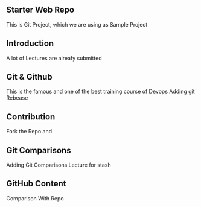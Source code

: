 ## Starter Web Repo

This is Git Project, which we are using as Sample Project

## Introduction

A lot of Lectures are alreafy submitted


## Git & Github

This is the famous and one of the best training course of Devops
Adding git Rebease

## Contribution
Fork the Repo and 

## Git Comparisons
Adding Git Comparisons Lecture for stash

## GitHub Content
Comparison With Repo
